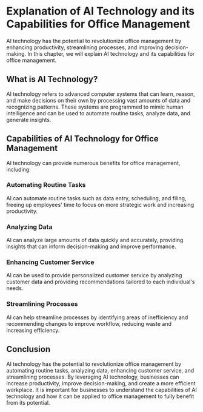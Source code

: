 Explanation of AI Technology and its Capabilities for Office Management
=====================================================================================================================================

AI technology has the potential to revolutionize office management by enhancing productivity, streamlining processes, and improving decision-making. In this chapter, we will explain AI technology and its capabilities for office management.

What is AI Technology?
----------------------

AI technology refers to advanced computer systems that can learn, reason, and make decisions on their own by processing vast amounts of data and recognizing patterns. These systems are programmed to mimic human intelligence and can be used to automate routine tasks, analyze data, and generate insights.

Capabilities of AI Technology for Office Management
---------------------------------------------------

AI technology can provide numerous benefits for office management, including:

### Automating Routine Tasks

AI can automate routine tasks such as data entry, scheduling, and filing, freeing up employees' time to focus on more strategic work and increasing productivity.

### Analyzing Data

AI can analyze large amounts of data quickly and accurately, providing insights that can inform decision-making and improve performance.

### Enhancing Customer Service

AI can be used to provide personalized customer service by analyzing customer data and providing recommendations tailored to each individual's needs.

### Streamlining Processes

AI can help streamline processes by identifying areas of inefficiency and recommending changes to improve workflow, reducing waste and increasing efficiency.

Conclusion
----------

AI technology has the potential to revolutionize office management by automating routine tasks, analyzing data, enhancing customer service, and streamlining processes. By leveraging AI technology, businesses can increase productivity, improve decision-making, and create a more efficient workplace. It is important for businesses to understand the capabilities of AI technology and how it can be applied to office management to fully benefit from its potential.
